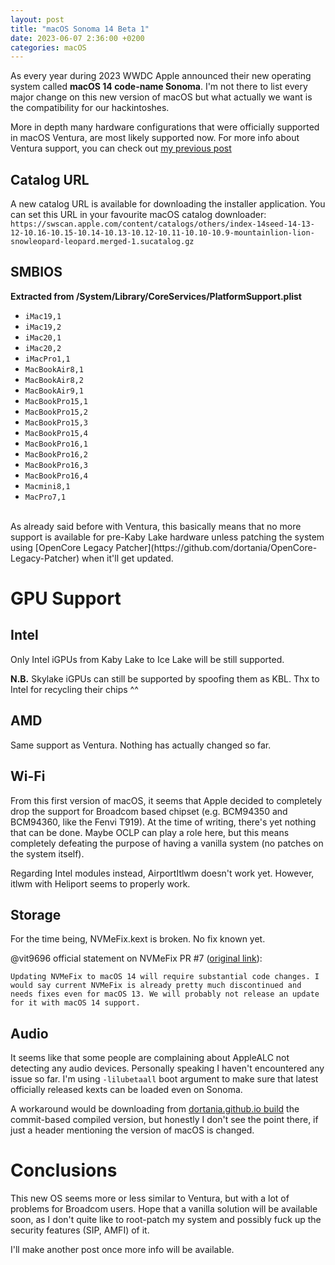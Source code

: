 ```yaml
---
layout: post
title: "macOS Sonoma 14 Beta 1"
date: 2023-06-07 2:36:00 +0200
categories: macOS
---
```


As every year during 2023 WWDC Apple announced their new operating system called **macOS 14 code-name Sonoma**.
I'm not there to list every major change on this new version of macOS but what actually we want is the compatibility for our hackintoshes.

More in depth many hardware configurations that were officially supported in macOS Ventura, are most likely supported now. For more info about Ventura support, you can check out [my previous post](https://dreamwhite.github.io/macos/2022/10/27/Ventura-release.html)

## Catalog URL

A new catalog URL is available for downloading the installer application. You can set this URL in your favourite macOS catalog downloader: `https://swscan.apple.com/content/catalogs/others/index-14seed-14-13-12-10.16-10.15-10.14-10.13-10.12-10.11-10.10-10.9-mountainlion-lion-snowleopard-leopard.merged-1.sucatalog.gz`

## SMBIOS

**Extracted from /System/Library/CoreServices/PlatformSupport.plist**

- `iMac19,1`
- `iMac19,2`
- `iMac20,1`
- `iMac20,2`
- `iMacPro1,1`
- `MacBookAir8,1`
- `MacBookAir8,2`
- `MacBookAir9,1`
- `MacBookPro15,1`
- `MacBookPro15,2`
- `MacBookPro15,3`
- `MacBookPro15,4`
- `MacBookPro16,1`
- `MacBookPro16,2`
- `MacBookPro16,3`
- `MacBookPro16,4`
- `Macmini8,1`
- `MacPro7,1`

<br>
As already said before with Ventura, this basically means that no more support is available for pre-Kaby Lake hardware unless patching the system using [OpenCore Legacy Patcher](https://github.com/dortania/OpenCore-Legacy-Patcher) when it'll get updated.

# GPU Support

## Intel

Only Intel iGPUs from Kaby Lake to Ice Lake will be still supported.

**N.B.** Skylake iGPUs can still be supported by spoofing them as KBL. Thx to Intel for recycling their chips ^^

## AMD

Same support as Ventura. Nothing has actually changed so far.

## Wi-Fi

From this first version of macOS, it seems that Apple decided to completely drop the support for Broadcom based chipset (e.g. BCM94350 and BCM94360, like the Fenvi T919).
At the time of writing, there's yet nothing that can be done. Maybe OCLP can play a role here, but this means completely defeating the purpose of having a vanilla system (no patches on the system itself).

Regarding Intel modules instead, AirportItlwm doesn't work yet. However, itlwm with Heliport seems to properly work.


## Storage

For the time being, NVMeFix.kext is broken. No fix known yet.

@vit9696 official statement on NVMeFix PR #7 ([original link](https://github.com/acidanthera/NVMeFix/pull/7#issuecomment-15782756055ac)):

```
Updating NVMeFix to macOS 14 will require substantial code changes. I would say current NVMeFix is already pretty much discontinued and needs fixes even for macOS 13. We will probably not release an update for it with macOS 14 support.
```

## Audio

It seems like that some people are complaining about AppleALC not detecting any audio devices. Personally speaking I haven't encountered any issue so far. I'm using `-lilubetaall` boot argument to make sure that latest officially released kexts can be loaded even on Sonoma.

A workaround would be downloading from [dortania.github.io build](https://dortania.github.io/builds) the commit-based compiled version, but honestly I don't see the point there, if just a header mentioning the version of macOS is changed.


# Conclusions

This new OS seems more or less similar to Ventura, but with a lot of problems for Broadcom users. Hope that a vanilla solution will be available soon, as I don't quite like to root-patch my system and possibly fuck up the security features (SIP, AMFI) of it.

I'll make another post once more info will be available.